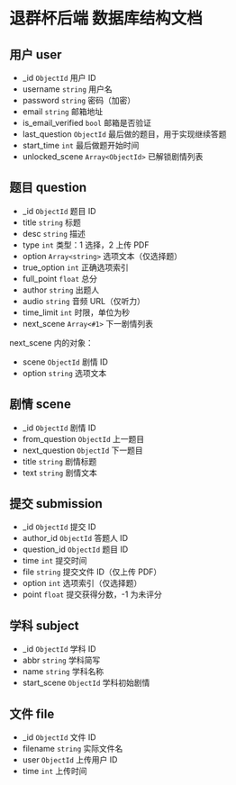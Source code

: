 # 退群杯后端 数据库结构文档

## 用户 user

- _id `ObjectId` 用户 ID
- username `string` 用户名
- password `string` 密码（加密）
- email `string` 邮箱地址
- is_email_verified `bool` 邮箱是否验证
- last_question `ObjectId` 最后做的题目，用于实现继续答题
- start_time `int` 最后做题开始时间
- unlocked_scene `Array<ObjectId>` 已解锁剧情列表

## 题目 question

- _id `ObjectId` 题目 ID
- title `string` 标题
- desc `string` 描述
- type `int` 类型：1 选择，2 上传 PDF
- option `Array<string>` 选项文本（仅选择题）
- true_option `int` 正确选项索引
- full_point `float` 总分
- author `string` 出题人
- audio `string` 音频 URL（仅听力）
- time_limit `int` 时限，单位为秒
- next_scene `Array<#1>` 下一剧情列表

next_scene 内的对象：

- scene `ObjectId` 剧情 ID
- option `string` 选项文本

## 剧情 scene

- _id `ObjectId` 剧情 ID
- from_question `ObjectId` 上一题目
- next_question `ObjectId` 下一题目
- title `string` 剧情标题
- text `string` 剧情文本

## 提交 submission

- _id `ObjectId` 提交 ID
- author_id `ObjectId` 答题人 ID
- question_id `ObjectId` 题目 ID
- time `int` 提交时间
- file `string` 提交文件 ID（仅上传 PDF）
- option `int` 选项索引（仅选择题）
- point `float` 提交获得分数，-1 为未评分

## 学科 subject

- _id `ObjectId` 学科 ID
- abbr `string` 学科简写
- name `string` 学科名称
- start_scene `ObjectId` 学科初始剧情

## 文件 file

- _id `ObjectId` 文件 ID
- filename `string` 实际文件名
- user `ObjectId` 上传用户 ID
- time `int` 上传时间